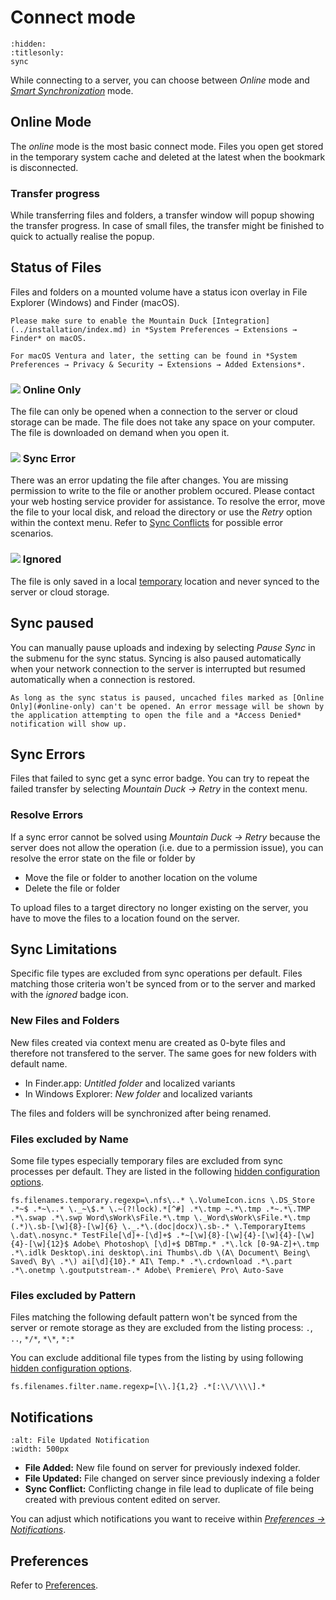Connect mode
===

```{toctree}
:hidden:
:titlesonly:
sync
```
While connecting to a server, you can choose between *Online* mode and *[Smart Synchronization](sync.md)* mode.

## Online Mode

The *online* mode is the most basic connect mode. Files you open get stored in the temporary system cache and deleted at the latest when the bookmark is disconnected.

### Transfer progress

While transferring files and folders, a transfer window will popup showing the transfer progress. In case of small files, the transfer might be finished to quick to actually realise the popup.

## Status of Files

Files and folders on a mounted volume have a status icon overlay in File Explorer (Windows) and Finder (macOS).

```{note}
Please make sure to enable the Mountain Duck [Integration](../installation/index.md) in *System Preferences → Extensions → Finder* on macOS.

For macOS Ventura and later, the setting can be found in *System Preferences → Privacy & Security → Extensions → Added Extensions*.
```

### ![](../_images/overlay_infinite.png) Online Only
The file can only be opened when a connection to the server or cloud storage can be made. The file does not take any space on your computer. The file is downloaded on demand when you open it.

### ![](../_images/overlay_error.png) Sync Error
There was an error updating the file after changes. You are missing permission to write to the file or another problem occured. Please contact your web hosting service provider for assistance. To resolve the error, move the file to your local disk, and reload the directory or use the _Retry_ option within the context menu. Refer to [Sync Conflicts](sync.md#sync-conflicts) for possible error scenarios.

### ![](../_images/overlay_ignored.png) Ignored
The file is only saved in a local [temporary](../issues/index.md#temporary-files) location and never synced to the server or cloud storage.

## Sync paused

You can manually pause uploads and indexing by selecting *Pause Sync* in the submenu for the sync status. Syncing is also paused automatically when your network connection to the server is interrupted but resumed automatically when a connection is restored.

```{warning}
As long as the sync status is paused, uncached files marked as [Online Only](#online-only) can't be opened. An error message will be shown by the application attempting to open the file and a *Access Denied* notification will show up.
```

## Sync Errors

Files that failed to sync get a sync error badge. You can try to repeat the failed transfer by selecting *Mountain Duck → Retry* in the context menu.

### Resolve Errors

If a sync error cannot be solved using *Mountain Duck → Retry* because the server does not allow the operation (i.e. due to a permission issue), you can resolve the error state on the file or folder by

- Move the file or folder to another location on the volume
- Delete the file or folder 

To upload files to a target directory no longer existing on the server, you have to move the files to a location found on the server.

## Sync Limitations

Specific file types are excluded from sync operations per default. Files matching those criteria won't be synced from or to the server and marked with the *ignored* badge icon.

### New Files and Folders

New files created via context menu are created as 0-byte files and therefore not transfered to the server. The same goes for new folders with default name.
* In Finder.app: *Untitled folder* and localized variants
* In Windows Explorer: *New folder* and localized variants

The files and folders will be synchronized after being renamed.

### Files excluded by Name

Some file types especially temporary files are excluded from sync processes per default. They are listed in the following [hidden configuration options](../../cyberduck/preferences.md#hidden-configuration-options).

	fs.filenames.temporary.regexp=\.nfs\..* \.VolumeIcon.icns \.DS_Store .*~$ .*~\..* \._~\$.* \.~(?!lock).*[^#] .*\.tmp ~.*\.tmp .*~.*\.TMP .*\.swap .*\.swp Word\sWork\sFile.*\.tmp \._Word\sWork\sFile.*\.tmp (.*)\.sb-[\w]{8}-[\w]{6} \._.*\.(doc|docx)\.sb-.* \.TemporaryItems \.dat\.nosync.* TestFile[\d]+-[\d]+$ .*~[\w]{8}-[\w]{4}-[\w]{4}-[\w]{4}-[\w]{12}$ Adobe\ Photoshop\ [\d]+$ DBTmp.* .*\.lck [0-9A-Z]+\.tmp .*\.idlk Desktop\.ini desktop\.ini Thumbs\.db \(A\ Document\ Being\ Saved\ By\ .*\) ai[\d]{10}.* AI\ Temp.* .*\.crdownload .*\.part .*\.onetmp \.goutputstream-.* Adobe\ Premiere\ Pro\ Auto-Save

### Files excluded by Pattern

Files matching the following default pattern won't be synced from the server or remote storage as they are excluded from the listing process: `.`, `..`, `*/*`, `*\*`, `*:*`

You can exclude additional file types from the listing by using following [hidden configuration options](../../cyberduck/preferences.md#hidden-configuration-options).

	fs.filenames.filter.name.regexp=[\\.]{1,2} .*[:\\/\\\\].*

## Notifications

```{image} ../_images/File_Updated_Notification.png
:alt: File Updated Notification
:width: 500px
```

- **File Added:** New file found on server for previously indexed folder.
- **File Updated:** File changed on server since previously indexing a folder
- **Sync Conflict:** Conflicting change in file lead to duplicate of file being created with previous content edited on server.

You can adjust which notifications you want to receive within [*Preferences → Notifications*](../preferences.md#notifications).

## Preferences

Refer to [Preferences](../preferences.md).

